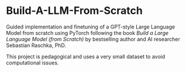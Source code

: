# Build-A-LLM-From-Scratch

Guided implementation and finetuning of a GPT-style Large Language Model from scratch using PyTorch following the book _Build a Large Language Model (from Scratch)_ by bestselling author and AI researcher Sebastian Raschka, PhD.

This project is pedagogical and uses a very small dataset to avoid computational issues.
